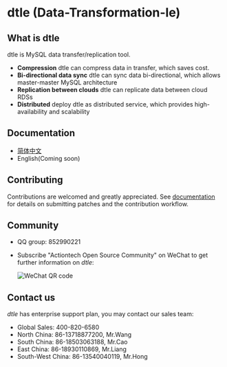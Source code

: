 # dtle (Data-Transformation-le)
## What is dtle
dtle is MySQL data transfer/replication tool.
* **Compression** dtle can compress data in transfer, which saves cost.
* **Bi-directional data sync** dtle can sync data bi-directional, which allows master-master MySQL architecture
* **Replication between clouds** dtle can replicate data between cloud RDSs
* **Distributed** deploy dtle as distributed service, which provides high-availability and scalability

## Documentation
* [简体中文](https://actiontech.github.io/dtle-docs-cn)
* English(Coming soon)

## Contributing

Contributions are welcomed and greatly appreciated. See [documentation](https://actiontech.github.io/dtle-docs-cn/6/howto_contribute.html)
for details on submitting patches and the contribution workflow.

## Community

* QQ group: 852990221
* Subscribe "Actiontech Open Source Community" on WeChat to get further information on *dtle*:

  ![WeChat QR code](./misc/action-opensource-community.png)

## Contact us

*dtle* has enterprise support plan, you may contact our sales team: 
* Global Sales: 400-820-6580
* North China: 86-13718877200, Mr.Wang
* South China: 86-18503063188, Mr.Cao
* East China: 86-18930110869, Mr.Liang
* South-West China: 86-13540040119, Mr.Hong

